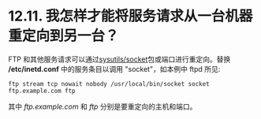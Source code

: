 # 12.11. 我怎样才能将服务请求从一台机器重定向到另一台？

FTP 和其他服务请求可以通过[sysutils/socket](https://cgit.freebsd.org/ports/tree/sysutils/socket/pkg-descr)包或端口进行重定向。替换 **/etc/inetd.conf** 中的服务条目以调用 "socket"，如本例中 ftpd 所见:

```
ftp stream tcp nowait nobody /usr/local/bin/socket socket ftp.example.com ftp
```

其中 *ftp.example.com* 和 *ftp* 分别是要重定向的主机和端口。
